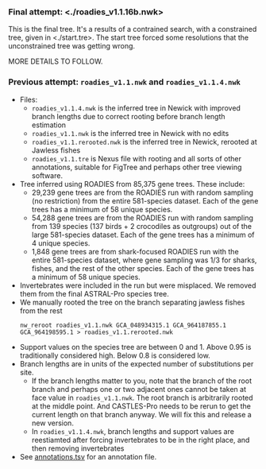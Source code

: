 ### Final attempt: <./roadies_v1.1.16b.nwk>

This is the final tree. It's a results of a contrained search, with a constrained tree, given in <./start.tre>. The start tree forced some resolutions that the unconstrained tree was getting wrong. 

MORE DETAILS TO FOLLOW. 

### Previous attempt: `roadies_v1.1.nwk` and `roadies_v1.1.4.nwk`
* Files:
	* `roadies_v1.1.4.nwk` is the inferred tree in Newick with improved branch lengths due to correct rooting before branch length estimation
	* `roadies_v1.1.nwk` is the inferred tree in Newick with no edits
	* `roadies_v1.1.rerooted.nwk` is the inferred tree in Newick, rerooted at Jawless fishes
	* `roadies_v1.1.tre` is Nexus file with rooting and all sorts of other annotations, suitable for FigTree and perhaps other tree viewing software. 
* Tree inferred using ROADIES from 85,375 gene trees. These include:
	- 29,239 gene trees are from the ROADIES run with random sampling (no restriction) from the entire 581-species dataset. Each of the gene trees has a minimum of 58 unique species. 
	- 54,288 gene trees are from the ROADIES run with random sampling from 139 species (137 birds + 2 crocodiles as outgroups) out of the large 581-species dataset. Each of the gene trees has a minimum of 4 unique species.
	- 1,848 gene trees are from shark-focused ROADIES run with the entire 581-species dataset, where gene sampling was 1/3 for sharks, fishes, and the rest of the other species. Each of the gene trees has a minimum of 58 unique species.
* Invertebrates were included in the run but were misplaced. We removed them from the final ASTRAL-Pro species tree. 
* We manually rooted the tree on the branch separating jawless fishes from the rest 
	```
	nw_reroot roadies_v1.1.nwk GCA_048934315.1 GCA_964187855.1 GCA_964198595.1 > roadies_v1.1.rerooted.nwk
	```
* Support values on the species tree are between 0 and 1. Above 0.95 is traditionally considered high. Below 0.8 is considered low. 
* Branch lengths are in units of the expected number of substitutions per site. 
	* If the branch lengths matter to you, note that the branch of the root branch and perhaps one or two adjacent ones cannot be taken at face value in `roadies_v1.1.nwk`. The root branch is arbitrarily rooted at the middle point. And CASTLES-Pro needs to be rerun to get the current length on that branch anyway. We will fix this and release a new version. 
	* In `roadies_v1.1.4.nwk`, branch lengths and support values are reestiamted after forcing invertebrates to be in the right place, and then removing invertebrates
* See [annotations.tsv](annotations.tsv) for an annotation file. 
